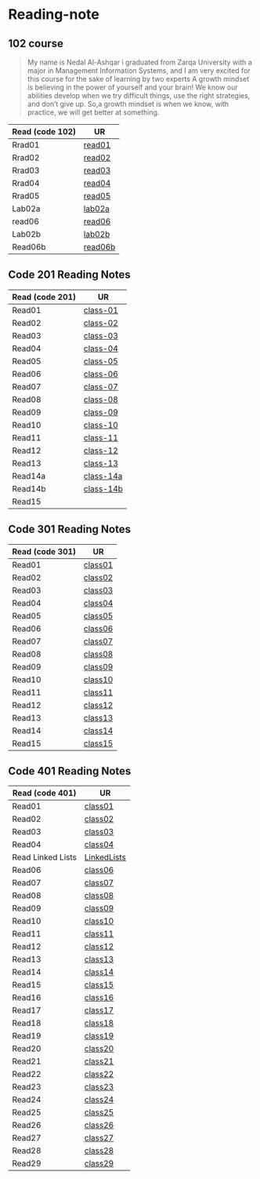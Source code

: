 # Reading-note

## 102 course

>My name is Nedal Al-Ashqar i graduated from Zarqa University with a major in Management Information Systems, and I am very excited for this course for the sake of learning by two experts A growth mindset is believing in the power of yourself and your brain! We know our abilities develop when we try difficult things, use the right strategies, and don’t give up. So,a growth mindset is when we know, with practice, we will get better at something.

| Read (code 102)| UR                                                                            |
| -------------- | ----------------------------------------------------------------------------- |
| Rrad01         | [read01](read01.md)                                                           |
| Rrad02         | [read02](read02.md)                                                           |
| Rrad03         | [read03](read03.md)                                                           |
| Rrad04         | [read04](read04.md)                                                           |
| Rrad05         | [read05](read05.md)                                                           |
| Lab02a         | [lab02a](lab02a.md)                                                           |
| read06         | [read06](read06.md)                                                           |
| Lab02b         | [lab02b](lab02b.md)                                                           |
| Read06b        | [read06b](read06b.md)                                                         |

## Code 201 Reading Notes

| Read (code 201)| UR                                                                            |
| -------------- | ----------------------------------------------------------------------------- |
|Read01          |[class-01](class01.md)                                                         |
|Read02          |[class-02](class02.md)                                                         |
|Read03          |[class-03](class03.md)                                                         |
|Read04          |[class-04](class04.md)                                                         |
|Read05          |[class-05](class05.md)                                                         |
|Read06          |[class-06](class06.md)                                                         |
|Read07          |[class-07](class07.md)                                                         |
|Read08          |[class-08](class08.md)                                                         |
|Read09          |[class-09](class09.md)                                                         |
|Read10          |[class-10](class10.md)                                                         |
|Read11          |[class-11](class11.md)                                                         |
|Read12          |[class-12](class12.md)                                                         |
|Read13          |[class-13](class13.md)                                                         |
|Read14a         |[class-14a](class14a.md)                                                       |
|Read14b         |[class-14b](class14b.md)                                                       |
|Read15          |                                                                               |





## Code 301 Reading Notes

| Read (code 301)| UR                                                                            |
| -------------- | ----------------------------------------------------------------------------- |
|Read01          |[class01](301/class01.md)                                                      |
|Read02          |[class02](301/class02.md)                                                      |
|Read03          |[class03](301/class03.md)                                                      |
|Read04          |[class04](301/class04.md)                                                      |
|Read05          |[class05](301/class05.md)                                                      |
|Read06          |[class06](301/class06.md)                                                      |
|Read07          |[class07](301/class07.md)                                                      |
|Read08          |[class08](301/class08.md)                                                      |
|Read09          |[class09](301/class09.md)                                                      |
|Read10          |[class10](301/class10.md)                                                      |
|Read11          |[class11](301/class11.md)                                                      |
|Read12          |[class12](301/class12.md)                                                      |
|Read13          |[class13](301/class13.md)                                                      |
|Read14          |[class14](301/class14.md)                                                      |
|Read15          |[class15](301/class15.md)                                                      |



## Code 401 Reading Notes

| Read (code 401) | UR                                                                            |
| --------------  | ----------------------------------------------------------------------------- |
|Read01           |[class01](401/class01.md)                                                      |
|Read02           |[class02](401/class02.md)                                                      |
|Read03           |[class03](401/class03.md)                                                      |
|Read04           |[class04](401/class04.md)                                                      |
|Read Linked Lists|[LinkedLists](401/LinkedLists.md)                                              |
|Read06           |[class06](401/class06.md)                                                      |
|Read07           |[class07](401/class07.md)                                                      |
|Read08           |[class08](401/class08.md)                                                      |
|Read09           |[class09](401/class09.md)                                                      |
|Read10           |[class10](401/class10.md)                                                      |
|Read11           |[class11](401/class11.md)                                                      |
|Read12           |[class12](401/class12.md)                                                      |
|Read13           |[class13](401/class13.md)                                                      |
|Read14           |[class14](401/class14.md)                                                      |
|Read15           |[class15](401/class15.md)                                                      |
|Read16           |[class16](401/class16.md)                                                      |
|Read17           |[class17](401/class17.md)                                                      |
|Read18           |[class18](401/class18.md)                                                      |
|Read19           |[class19](401/class19.md)                                                      |
|Read20           |[class20](401/class20.md)                                                      |
|Read21           |[class21](401/class21.md)                                                      |
|Read22           |[class22](401/class22.md)                                                      |
|Read23           |[class23](401/class23.md)                                                      |
|Read24           |[class24](401/class24.md)                                                      |
|Read25           |[class25](401/class25.md)                                                      |
|Read26           |[class26](401/class26.md)                                                      |
|Read27           |[class27](401/class27.md)                                                      |
|Read28           |[class28](401/class28.md)                                                      |
|Read29           |[class29](401/class29.md)                                                      |